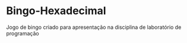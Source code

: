 # Bingo-Hexadecimal
Jogo de bingo criado para apresentação na disciplina de laboratório de programação
